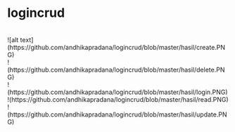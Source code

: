 # logincrud
<br>
![alt text](https://github.com/andhikapradana/logincrud/blob/master/hasil/create.PNG)
<br>
!<alt text>(https://github.com/andhikapradana/logincrud/blob/master/hasil/delete.PNG)
<br>
!<alt text>(https://github.com/andhikapradana/logincrud/blob/master/hasil/login.PNG)
<br>
!<alt text>(https://github.com/andhikapradana/logincrud/blob/master/hasil/read.PNG)
<br>
!<alt text>(https://github.com/andhikapradana/logincrud/blob/master/hasil/update.PNG)
